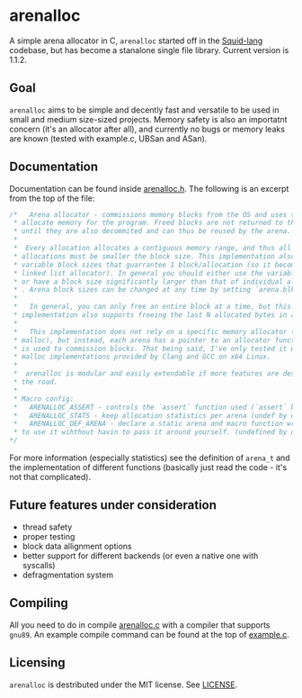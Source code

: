 # arenalloc
A simple arena allocator in C, `arenalloc` started off in the
[Squid-lang](https://github.com/RaulCotar/Squid-lang) codebase, but has become a
stanalone single file library. Current version is 1.1.2.

## Goal
`arenalloc` aims to be simple and decently fast and versatile to be used in
small and medium size-sized projects. Memory safety is also an importatnt
concern (it's an allocator after all), and currently no bugs or memory leaks are
known (tested with example.c, UBSan and ASan).

## Documentation
Documentation can be found inside [arenalloc.h](./arenalloc.h).
The following is an excerpt from the top of the file:
```c
/*   Arena allocator - commissions memory blocks from the OS and uses them to
 * allocate memory for the program. Freed blocks are not returned to the OS
 * until they are also decommited and can thus be reused by the arena.
 *
 *  Every allocation allocates a contiguous memory range, and thus all
 * allocations must be smaller the block size. This implementation also supports
 * variable block sizes that guarrantee 1 block/allocation (so it becomes a
 * linked list allocator). In general you should either use the variable mode,
 * or have a block size significantly larger than that of individual allocations
 * . Arena block sizes can be changed at any time by setting `arena.blk_size`.
 *
 *   In general, you can only free an entire block at a time, but this
 * implementation also supports freeing the last N allocated bytes in an arena.
 *
 *   This implementation does not rely on a specific memory allocator (such as
 * malloc), but instead, each arena has a pointer to an allocator function which
 * is used to commission blocks. That being said, I've only tested it with the
 * malloc implementations provided by Clang and GCC on x64 Linux.
 *
 *  arenalloc is modular and easily extendable if more features are desired down
 * the road.
 *
 * Macro config:
 *	 ARENALLOC_ASSERT - controls the `assert` function used (`assert` by def)
 *	 ARENALLOC_STATS - keep allocation statistics per arena (undef by default)
 *	 ARENALLOC_DEF_ARENA - declare a static arena and macro function wrappers
 * to use it wihthout havin to pass it around yourself. (undefined by default)
*/
```
For more information (especially statistics) see the definition of `arena_t` and
the implementation of different functions (basically just read the code - it's
not that complicated).

## Future features under consideration
- thread safety
- proper testing
- block data allignment options
- better support for different backends (or even a native one with syscalls)
- defragmentation system

## Compiling
All you need to do in compile [arenalloc.c](./arenalloc.c) with a compiler that
supports `gnu89`. An example compile command can be found at the top of
[example.c](./example.c).

## Licensing
`arenalloc` is destributed under the MIT license. See [LICENSE](./LICENSE).
